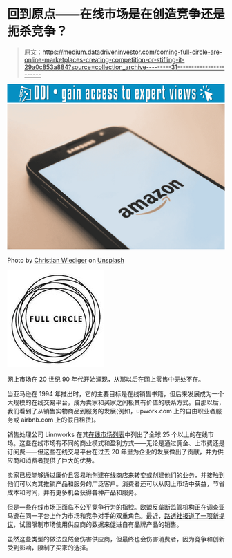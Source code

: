 # 回到原点——在线市场是在创造竞争还是扼杀竞争？

> 原文：<https://medium.datadriveninvestor.com/coming-full-circle-are-online-marketplaces-creating-competition-or-stifling-it-29a0c853a884?source=collection_archive---------31----------------------->

[![](img/ea882d06bfa68142d7440974aad9a391.png)](http://www.track.datadriveninvestor.com/1B9E)![](img/dcc9af42048dd5b3a377528b5741f8fb.png)

Photo by [Christian Wiediger](https://unsplash.com/@christianw?utm_source=medium&utm_medium=referral) on [Unsplash](https://unsplash.com?utm_source=medium&utm_medium=referral)

![](img/e96b65c01b0748aee9e8868e10c52bee.png)

网上市场在 20 世纪 90 年代开始涌现，从那以后在网上零售中无处不在。

当亚马逊在 1994 年推出时，它的主要目标是在线销售书籍，但后来发展成为一个大规模的在线交易平台，成为卖家和买家之间极其有价值的联系方式。自那以后，我们看到了从销售实物商品到服务的发展(例如，upwork.com 上的自由职业者服务或 airbnb.com 上的假日租赁)。

销售处理公司 Linnworks 在其[在线市场列表](https://blog.linnworks.com/complete-list-of-online-marketplaces)中列出了全球 25 个以上的在线市场。这些在线市场有不同的商业模式和盈利方式——无论是通过佣金、上市费还是订阅费——但这些在线交易平台在过去 20 年里为企业的发展做出了贡献，并为供应商和消费者提供了巨大的优势。

卖家已经能够通过廉价且容易地创建在线商店来转变或创建他们的业务，并接触到他们可以向其推销产品和服务的广泛客户。消费者还可以从网上市场中获益，节省成本和时间，并有更多机会获得各种产品和服务。

但是一些在线市场正面临不公平竞争行为的指控。欧盟反垄断监管机构正在调查亚马逊在同一平台上作为市场和竞争对手的双重角色。最近，[路透社报道了一项新提议](https://www.reuters.com/article/us-eu-amazon-com-parliament-exclusive/exclusive-key-eu-lawmakers-plan-to-rein-in-online-marketplaces-a-threat-to-amazon-idUSKCN1MM2B7?feedName=topNews&feedType=RSS)，试图限制市场使用供应商的数据来促进自有品牌产品的销售。

虽然这些类型的做法显然会伤害供应商，但最终也会伤害消费者，因为竞争和创新受到影响，限制了买家的选择。